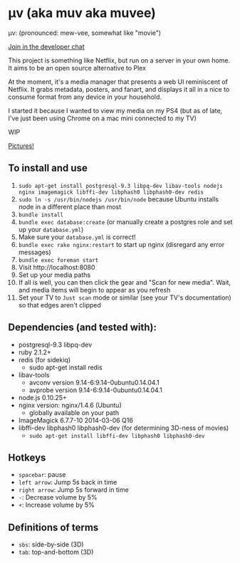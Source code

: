 μv (aka muv aka muvee)
===

μv: (pronounced: mew-vee, somewhat like "movie")

[Join in the developer chat](https://chat.echoplex.us/muv)

This project is something like Netflix, but run on a server in your own home.  It aims to be an open source alternative to Plex

At the moment, it's a media manager that presents a web UI reminiscent of Netflix.  It grabs metadata, posters, and fanart, and displays it all in a nice to consume format from any device in your household.

I started it because I wanted to view my media on my PS4 (but as of late, I've just been using Chrome on a mac mini connected to my TV)

WIP

[Pictures!](http://imgur.com/a/2wBvh)

To install and use
---
1. `sudo apt-get install postgresql-9.3 libpq-dev libav-tools nodejs nginx imagemagick libffi-dev libphash0 libphash0-dev redis`
2. `sudo ln -s /usr/bin/nodejs /usr/bin/node` because Ubuntu installs node in a different place than most
3. `bundle install`
4. `bundle exec database:create` (or manually create a postgres role and set up your `database.yml`)
5. Make sure your `database.yml` is correct!
8. `bundle exec rake nginx:restart` to start up nginx (disregard any error messages)
9. `bundle exec foreman start`
10. Visit http://localhost:8080
11. Set up your media paths
12. If all is well, you can then click the gear and "Scan for new media".  Wait, and media items will begin to appear as you refresh
13. Set your TV to `Just scan` mode or similar (see your TV's documentation) so that edges aren't clipped

Dependencies (and tested with):
---

- postgresql-9.3 libpq-dev
- ruby 2.1.2+
- redis (for sidekiq)
  - sudo apt-get install redis
- libav-tools
  - avconv version 9.14-6:9.14-0ubuntu0.14.04.1
  - avprobe version 9.14-6:9.14-0ubuntu0.14.04.1
- node.js 0.10.25+
- nginx version: nginx/1.4.6 (Ubuntu)
  - globally available on your path
- ImageMagick 6.7.7-10 2014-03-06 Q16
- libffi-dev libphash0 libphash0-dev (for determining 3D-ness of movies)
  - `sudo apt-get install libffi-dev libphash0 libphash0-dev`

Hotkeys
---
- `spacebar`: pause
- `left arrow`: Jump 5s back in time
- `right arrow`: Jump 5s forward in time
- `-`: Decrease volume by 5%
- `+`: Increase volume by 5%

Definitions of terms
---
- `sbs`: side-by-side (3D)
- `tab`: top-and-bottom (3D)
